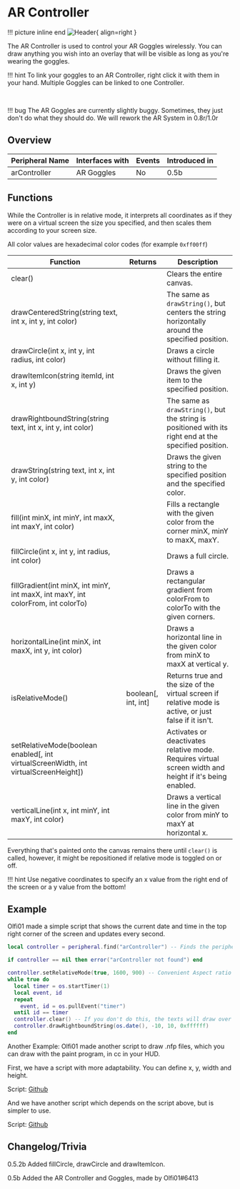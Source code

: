 # AR Controller

!!! picture inline end
    ![Header](https://srendi.de/wp-content/uploads/2021/04/AR-Controller.png){ align=right }

The AR Controller is used to control your AR Goggles wirelessly. You can draw anything you wish into an overlay that will be visible as long as you're wearing the goggles.

!!! hint
    To link your goggles to an AR Controller, right click it with them in your hand. Multiple Goggles can be linked to one Controller.

<br>

!!! bug
    The AR Goggles are currently slightly buggy. Sometimes, they just don't do what they should do. We will rework the AR System in 0.8r/1.0r

## Overview

| Peripheral Name | Interfaces with | Events | Introduced in |
| --------------- | --------------- | ------ | ------------- |
| arController    | AR Goggles      | No     | 0.5b          |

## Functions

While the Controller is in relative mode, it interprets all coordinates as if they were on a virtual screen the size you specified, and then scales them according to your screen size.

All color values are hexadecimal color codes (for example `0xff00ff`)

| Function                                                                              | Returns               | Description                                                                                             |
| ------------------------------------------------------------------------------------- | --------------------- | ------------------------------------------------------------------------------------------------------- |
| clear()                                                                               |                       | Clears the entire canvas.                                                                               |
| drawCenteredString(string text, int x, int y, int color)                              |                       | The same as `drawString()`, but centers the string horizontally around the specified position.          |
| drawCircle(int x, int y, int radius, int color)                                       |                       | Draws a circle without filling it.                                                                      |
| drawItemIcon(string itemId, int x, int y)                                             |                       | Draws the given item to the specified position.                                                         |
| drawRightboundString(string text, int x, int y, int color)                            |                       | The same as `drawString()`, but the string is positioned with its right end at the specified position.  |
| drawString(string text, int x, int y, int color)                                      |                       | Draws the given string to the specified position and the specified color.                               |
| fill(int minX, int minY, int maxX, int maxY, int color)                               |                       | Fills a rectangle with the given color from the corner minX, minY to maxX, maxY.                        |
| fillCircle(int x, int y, int radius, int color)                                       |                       | Draws a full circle.                                                                                    |
| fillGradient(int minX, int minY, int maxX, int maxY, int colorFrom, int colorTo)      |                       | Draws a rectangular gradient from colorFrom to colorTo with the given corners.                          |
| horizontalLine(int minX, int maxX, int y, int color)                                  |                       | Draws a horizontal line in the given color from minX to maxX at vertical y.                             |
| isRelativeMode()                                                                      | boolean\[, int, int\] | Returns true and the size of the virtual screen if relative mode is active, or just false if it isn't.  |
| setRelativeMode(boolean enabled\[, int virtualScreenWidth, int virtualScreenHeight\]) |                       | Activates or deactivates relative mode. Requires virtual screen width and height if it's being enabled. |
| verticalLine(int x, int minY, int maxY, int color)                                    |                       | Draws a vertical line in the given color from minY to maxY at horizontal x.                             |

Everything that's painted onto the canvas remains there until `clear()` is called, however, it might be repositioned if relative mode is toggled on or off.

!!! hint
    Use negative coordinates to specify an x value from the right end of the screen or a y value from the bottom!

## Example

Olfi01 made a simple script that shows the current date and time in the top right corner of the screen and updates every second.

```lua
local controller = peripheral.find("arController") -- Finds the peripheral if one is connected

if controller == nil then error("arController not found") end

controller.setRelativeMode(true, 1600, 900) -- Convenient Aspect ratio for most screens
while true do
  local timer = os.startTimer(1)
  local event, id
  repeat
    event, id = os.pullEvent("timer")
  until id == timer
  controller.clear() -- If you don't do this, the texts will draw over each other
  controller.drawRightboundString(os.date(), -10, 10, 0xffffff)
end
```

Another Example:
Olfi01 made another script to draw .nfp files, which you can draw with the paint program, in cc in your HUD.

First, we have a script with more adaptability. You can define x, y, width and height.

Script: [Github](https://gist.github.com/Seniorendi/ce4971245b20fb031ca9b65ec4fcb4d0)

And we have another script which depends on the script above, but is simpler to use.

Script: [Github](https://gist.github.com/Seniorendi/954e9888fac01efe8f23e82d0ae06e92)

## Changelog/Trivia

0.5.2b
Added fillCircle, drawCircle and drawItemIcon.

0.5b
Added the AR Controller and Goggles, made by Olfi01#6413
